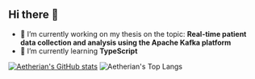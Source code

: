 ## Hi there 👋

- 🔭 I’m currently working on my thesis on the topic: **Real-time patient data collection and analysis using the Apache Kafka platform**
- 🌱 I’m currently learning **TypeScript**
  
[![Aetherian's GitHub stats](https://github-readme-stats.vercel.app/api?username=aetherian0)](https://github.com/anuraghazra/github-readme-stats)
![Aetherian's Top Langs](https://github-readme-stats.vercel.app/api/top-langs/?username=aetherian0&layout=compact)
